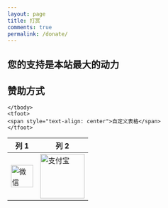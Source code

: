 ```yaml
---
layout: page
title: 打赏
comments: true
permalink: /donate/
---
```


<h2>您的支持是本站最大的动力</h2>


<h2>赞助方式</h2>


<table>
    <thead>
    <tr>
        <th>列 1</th>
        <th>列 2</th>
    </tr>
    </thead>
    <tbody>
    <tr>
        <td><a href="https://yxw.me/img/weixin.jpg">
      <img src="https://yxw.me/img/weixin.jpg" alt="微信" width="50" height="50">
    </a>
          </td>
        <td> <a href="https://yxw.me/img/zfb.jpg">
      <img src="https://yxw.me/img/zfb.jpg" alt="支付宝" width="100" height="100">
    </a>
        </td>
    </tr>

    </tbody>
    <tfoot>
    <span style="text-align: center">自定义表格</span>
    </tfoot>
</table>
